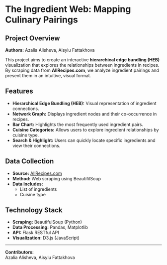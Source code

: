 # The Ingredient Web: Mapping Culinary Pairings

## Project Overview
**Authors:** Azalia Alisheva, Aisylu Fattakhova  

This project aims to create an interactive **hierarchical edge bundling (HEB)** visualization that explores the relationships between ingredients in recipes. By scraping data from **AllRecipes.com**, we analyze ingredient pairings and present them in an intuitive, visual format.

## Features
- **Hierarchical Edge Bundling (HEB):** Visual representation of ingredient connections.
- **Network Graph:** Displays ingredient nodes and their co-occurrence in recipes.
- **Bar Chart:** Highlights the most frequently used ingredient pairs.
- **Cuisine Categories:** Allows users to explore ingredient relationships by cuisine type.
- **Search & Highlight:** Users can quickly locate specific ingredients and view their connections.

## Data Collection
- **Source:** [AllRecipes.com](https://www.allrecipes.com)
- **Method:** Web scraping using BeautifilSoup
- **Data Includes:**  
  - List of ingredients   
  - Cuisine type  

## Technology Stack
- **Scraping:** BeautifulSoup (Python)  
- **Data Processing:** Pandas, Matplotlib
- **API:** Flask RESTful API  
- **Visualization:** D3.js (JavaScript)  

---

**Contributors:**  
Azalia Alisheva, Aisylu Fattakhova  
